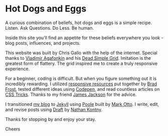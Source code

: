 Hot Dogs and Eggs
========================

A curious combination of beliefs, hot dogs and eggs is a simple recipe. Listen. Ask Questions. Do Less. Be human. 

Inside this site you'll find an appetite for these beliefs everywhere you look - blog posts, influences, and projects.

This website was built by Chris Gallo with the help of the internet. Special thanks to [Vladimir Agafonkin](http://agafonkin.com/en/) and his [Dead Simple Grid](http://mourner.github.io/dead-simple-grid/). Imitation is the greatest form of flattery. The grid inspired me to create a truly responsive experience. 

For a beginner, coding is difficult. But when you figure something out it is incredibly rewarding. I utilized [responsive resources](http://bradfrost.github.io/this-is-responsive/) put together by [Brad Frost](http://bradfrostweb.com/), tested different ideas using [Codepen](http://codepen.io/cjgallo/), and read countless articles on [CSS Tricks](http://css-tricks.com/). Thanks to my friend [James Jackson](https://twitter.com/thejacksonjd) for the advice. 

I transitioned [my blog](http://hotdogsandeggs.com) to [Jekyll](http://jekyllrb.com/) using [Poole](http://getpoole.com/) built by [Mark Otto](https://twitter.com/mdo). I write, edit, and revise posts using [Draft](https://draftin.com/) by [Nathan Kontny](https://twitter.com/natekontny).

Thanks for stopping by and enjoy your stay. 

Cheers
